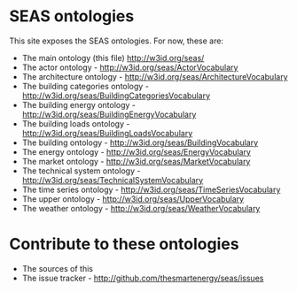# SEAS ontologies

This site exposes the SEAS ontologies. For now, these are:

- The main ontology (this file)  http://w3id.org/seas/
- The actor ontology -  http://w3id.org/seas/ActorVocabulary
- The architecture ontology -  http://w3id.org/seas/ArchitectureVocabulary
- The building categories ontology -  http://w3id.org/seas/BuildingCategoriesVocabulary
- The building energy ontology -  http://w3id.org/seas/BuildingEnergyVocabulary
- The building loads ontology -  http://w3id.org/seas/BuildingLoadsVocabulary
- The building ontology -  http://w3id.org/seas/BuildingVocabulary
- The energy ontology -  http://w3id.org/seas/EnergyVocabulary
- The market ontology -  http://w3id.org/seas/MarketVocabulary
- The technical system ontology -  http://w3id.org/seas/TechnicalSystemVocabulary
- The time series ontology -  http://w3id.org/seas/TimeSeriesVocabulary
- The upper ontology -  http://w3id.org/seas/UpperVocabulary
- The weather ontology -  http://w3id.org/seas/WeatherVocabulary


# Contribute to these ontologies

- The sources of this 
- The issue tracker - http://github.com/thesmartenergy/seas/issues
